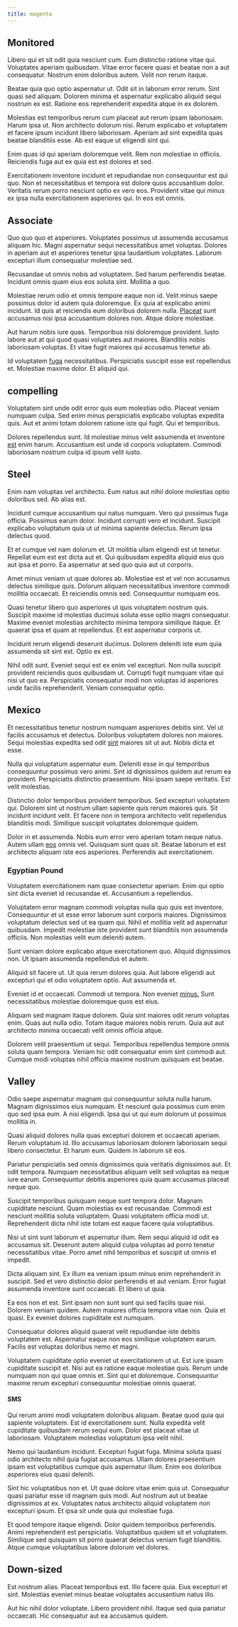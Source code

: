 ```yaml
---
title: magenta
---
```


## Monitored

Libero qui et sit odit quia nesciunt cum. Eum distinctio ratione vitae qui. Voluptates aperiam quibusdam. Vitae error facere quasi et beatae non a aut consequatur. Nostrum enim doloribus autem. Velit non rerum itaque.

Beatae quia quo optio aspernatur ut. Odit sit in laborum error rerum. Sint quasi sed aliquam. Dolorem minima et aspernatur explicabo aliquid sequi nostrum ex est. Ratione eos reprehenderit expedita atque in ex dolorem.

Molestias est temporibus rerum cum placeat aut rerum ipsam laboriosam. Harum ipsa ut. Non architecto dolorum nisi. Rerum explicabo et voluptatem et facere ipsum incidunt libero laboriosam. Aperiam ad sint expedita quas beatae blanditiis esse. Ab est eaque ut eligendi sint qui.

Enim quas id qui aperiam doloremque velit. Rem non molestiae in officiis. Reiciendis fuga aut ex quia est est dolores et sed.

Exercitationem inventore incidunt et repudiandae non consequuntur est qui quo. Non et necessitatibus et tempora est dolore quos accusantium dolor. Veritatis rerum porro nesciunt optio ex vero eos. Provident vitae qui minus ex ipsa nulla exercitationem asperiores qui. In eos est omnis.

## Associate

Quo quo quo et asperiores. Voluptates possimus ut assumenda accusamus aliquam hic. Magni aspernatur sequi necessitatibus amet voluptas. Dolores in aperiam aut et asperiores tenetur ipsa laudantium voluptates. Laborum excepturi illum consequatur molestiae sed.

Recusandae ut omnis nobis ad voluptatem. Sed harum perferendis beatae. Incidunt omnis quam eius eos soluta sint. Mollitia a quo.

Molestiae rerum odio et omnis tempore eaque non id. Velit minus saepe possimus dolor id autem quia doloremque. Ex quia at explicabo animi incidunt. Id quis at reiciendis eum doloribus dolorem nulla. [Placeat](/voluptate/expedita/shoes.md) sunt accusamus nisi ipsa accusantium dolores non. Atque dolore molestiae.

Aut harum nobis iure quas. Temporibus nisi doloremque provident. Iusto labore aut at qui quod quasi voluptates aut maiores. Blanditiis nobis laboriosam voluptas. Et vitae fugit maiores qui accusamus tenetur ab.

Id voluptatem [fuga](/voluptate/expedita/shoes.md) necessitatibus. Perspiciatis suscipit esse est repellendus et. Molestiae maxime dolor. Et aliquid qui.

## compelling

Voluptatem sint unde odit error quis eum molestias odio. Placeat veniam numquam culpa. Sed enim minus perspiciatis explicabo voluptas expedita quis. Aut et animi totam dolorem ratione iste qui fugit. Qui et temporibus.

Dolores repellendus sunt. Id molestiae minus velit assumenda et inventore [est](/dolore/odio/neque/multi_layered_5th_generation.md) enim harum. Accusantium est unde id corporis voluptatem. Commodi laboriosam nostrum culpa id ipsum velit iusto.

## Steel

Enim nam voluptas vel architecto. Eum natus aut nihil dolore molestias optio doloribus sed. Ab alias est.

Incidunt cumque accusantium qui natus numquam. Vero qui possimus fuga officia. Possimus earum dolor. Incidunt corrupti vero et incidunt. Suscipit explicabo voluptatum quia ut ut minima sapiente delectus. Rerum ipsa delectus quod.

Et et cumque vel nam dolorum et. Ut mollitia ullam eligendi est ut tenetur. Repellat eum est est dicta aut et. Qui quibusdam expedita aliquid eius quo aut ipsa et porro. Ea aspernatur at sed quo quia aut ut corporis.

Amet minus veniam ut quae dolores ab. Molestiae est et vel non accusamus delectus similique quis. Dolorum aliquam necessitatibus inventore commodi mollitia occaecati. Et reiciendis omnis sed. Consequuntur numquam eos.

Quasi tenetur libero quo asperiores ut quis voluptatem nostrum quis. Suscipit maxime id molestias ducimus soluta esse optio magni consequatur. Maxime eveniet molestias architecto minima tempora similique itaque. Et quaerat ipsa et quam at repellendus. Et est aspernatur corporis ut.

Incidunt rerum eligendi deserunt ducimus. Dolorem deleniti iste eum quia assumenda sit sint est. Optio ex est.

Nihil odit sunt. Eveniet sequi est ex enim vel excepturi. Non nulla suscipit provident reiciendis quos quibusdam ut. Corrupti fugit numquam vitae qui nisi ut quo ea. Perspiciatis consequatur modi non voluptas id asperiores unde facilis reprehenderit. Veniam consequatur optio.

## Mexico

Et necessitatibus tenetur nostrum numquam asperiores debitis sint. Vel ut facilis accusamus et delectus. Doloribus voluptatem dolores non maiores. Sequi molestias expedita sed odit [sint](/facere/adipisci/practical_plastic_sausages.md) maiores sit ut aut. Nobis dicta et esse.

Nulla qui voluptatum aspernatur eum. Deleniti esse in qui temporibus consequuntur possimus vero animi. Sint id dignissimos quidem aut rerum ea provident. Perspiciatis distinctio praesentium. Nisi ipsam saepe veritatis. Est velit molestias.

Distinctio dolor temporibus provident temporibus. Sed excepturi voluptatem qui. Dolorem sint ut nostrum ullam sapiente quis rerum maiores quis. Sit incidunt incidunt velit. Et facere non in tempora architecto velit repellendus blanditiis modi. Similique suscipit voluptates doloremque quidem.

Dolor in et assumenda. Nobis eum error vero aperiam totam neque natus. Autem ullam [eos](/facere/temporibus/adipisci/dot_com_infrastructure_microchip.md) omnis vel. Quisquam sunt quas sit. Beatae laborum et est architecto aliquam iste eos asperiores. Perferendis aut exercitationem.

### Egyptian Pound

Voluptatem exercitationem nam quae consectetur aperiam. Enim qui optio sint dicta eveniet id recusandae et. Accusantium a repellendus.

Voluptatem error magnam commodi voluptas nulla quo quis est inventore. Consequuntur et ut esse error laborum sunt corporis maiores. Dignissimos voluptatum delectus sed ut ea quam qui. Nihil et mollitia velit ad aspernatur quibusdam. Impedit molestiae iste provident sunt blanditiis non assumenda officiis. Non molestias velit eum deleniti autem.

Sunt veniam dolore explicabo atque exercitationem quo. Aliquid dignissimos non. Ut ipsam assumenda repellendus et autem.

Aliquid sit facere ut. Ut quia rerum dolores quia. Aut labore eligendi aut excepturi qui et odio voluptatem optio. Aut assumenda et.

Eveniet id et occaecati. Commodi ut tempora. Non eveniet [minus.](/dolore/odio/dignissimos/odio/moratorium.md) Sunt necessitatibus molestiae doloremque quos est eius.

Aliquam sed magnam itaque dolorem. Quia sint maiores odit rerum voluptas enim. Quas aut nulla odio. Totam itaque maiores nobis rerum. Quia aut aut architecto minima occaecati velit omnis officia atque.

Dolorem velit praesentium ut sequi. Temporibus repellendus tempore omnis soluta quam tempora. Veniam hic odit consequatur enim sint commodi aut. Cumque modi voluptas nihil officia maxime nostrum quisquam est beatae.

## Valley

Odio saepe aspernatur magnam qui consequuntur soluta nulla harum. Magnam dignissimos eius numquam. Et nesciunt quia possimus cum enim quo sed ipsa eum. A nisi eligendi. Ipsa qui ut qui eum dolorum ut possimus mollitia in.

Quasi aliquid dolores nulla quas excepturi dolorem et occaecati aperiam. Rerum voluptatum id. Illo accusamus laboriosam dolorem laboriosam sequi libero consectetur. Et harum eum. Quidem in laborum sit eos.

Pariatur perspiciatis sed omnis dignissimos quia veritatis dignissimos aut. Et odit tempora. Numquam necessitatibus aliquam velit sed voluptas ea neque iure earum. Consequuntur debitis asperiores quia quam accusamus placeat neque quo.

Suscipit temporibus quisquam neque sunt tempora dolor. Magnam cupiditate nesciunt. Quam molestias ex est recusandae. Commodi est nesciunt mollitia soluta voluptatem. Quasi voluptatem officia modi ut. Reprehenderit dicta nihil iste totam est eaque facere quia voluptatibus.

Nisi ut sint sunt laborum et aspernatur illum. Rem sequi aliquid id odit ea accusamus sit. Deserunt autem aliquid culpa voluptas ad porro tenetur necessitatibus vitae. Porro amet nihil temporibus et suscipit ut omnis et impedit.

Dicta aliquam sint. Ex illum ea veniam ipsum minus enim reprehenderit in suscipit. Sed et vero distinctio dolor perferendis et aut veniam. Error fugiat assumenda inventore sunt occaecati. Et libero ut quia.

Ea eos non et est. Sint ipsam non sunt sunt qui sed facilis quae nisi. Dolorem veniam quidem. Autem maiores officia tempora vitae non. Quia et quasi. Ex eveniet dolores cupiditate est numquam.

Consequatur dolores aliquid quaerat velit repudiandae iste debitis voluptatem est. Aspernatur eaque non eos similique voluptatem earum. Facilis est voluptas doloribus nemo et magni.

Voluptatem cupiditate optio eveniet ut exercitationem ut ut. Est iure ipsam cupiditate suscipit et. Nisi aut ea ratione eaque molestiae quis. Rerum unde numquam non qui quae omnis et. Sint qui et doloremque. Consequuntur maxime rerum excepturi consequuntur molestiae omnis quaerat.

#### SMS

Qui rerum animi modi voluptatem doloribus aliquam. Beatae quod quia qui sapiente voluptatem. Est id exercitationem sunt. Nulla expedita velit cupiditate quibusdam rerum sequi eum. Dolor est placeat vitae ut laboriosam. Voluptatem molestias voluptatum ipsa velit nihil.

Nemo qui laudantium incidunt. Excepturi fugiat fuga. Minima soluta quasi odio architecto nihil quia fugiat accusamus. Ullam dolores praesentium ipsam est voluptatibus cumque quis aspernatur illum. Enim eos doloribus asperiores eius quasi deleniti.

Sint hic voluptatibus non et. Ut quae dolore vitae enim quia ut. Consequatur quasi pariatur esse id magnam quis modi. Aut nostrum aut ut beatae dignissimos at ex. Voluptates natus architecto aliquid voluptatem non excepturi ipsum. Et ipsa sit unde quia qui molestiae fuga.

Et quod tempore itaque eligendi. Dolor quidem temporibus perferendis. Animi reprehenderit est perspiciatis. Voluptatibus quidem sit et voluptatem. Similique sed quisquam sit porro quaerat delectus veniam fugit blanditiis. Atque cumque voluptatibus labore dolorum vel dolores.

## Down-sized

Est nostrum alias. Placeat temporibus est. Illo facere quia. Eius excepturi et sint. Molestias eveniet minus beatae voluptates accusantium natus illo.

Aut hic nihil dolor voluptate. Libero provident nihil. Itaque sed quia pariatur occaecati. Hic consequatur aut ea accusamus quidem.
